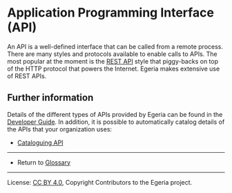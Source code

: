 <!-- SPDX-License-Identifier: CC-BY-4.0 -->
<!-- Copyright Contributors to the Egeria project. -->


# Application Programming Interface (API)

An API is a well-defined interface that can be called from a remote process.
There are many styles and protocols available to enable calls to APIs.  The most popular at the moment is
the [REST API](https://en.wikipedia.org/wiki/Representational_state_transfer) style that piggy-backs on top of
the HTTP protocol that powers the Internet.  Egeria makes extensive use of REST APIs.


## Further information

Details of the different types of APIs provided by Egeria can be found in the [Developer Guide](../developer-guide).
In addition, it is possible to automatically catalog details of the APIs that your organization uses:
* [Cataloguing API](../../../open-metadata-implementation/integration-services/api-integrator)


----
* Return to [Glossary](../open-metadata-glossary.md)


----
License: [CC BY 4.0](https://creativecommons.org/licenses/by/4.0/),
Copyright Contributors to the Egeria project.